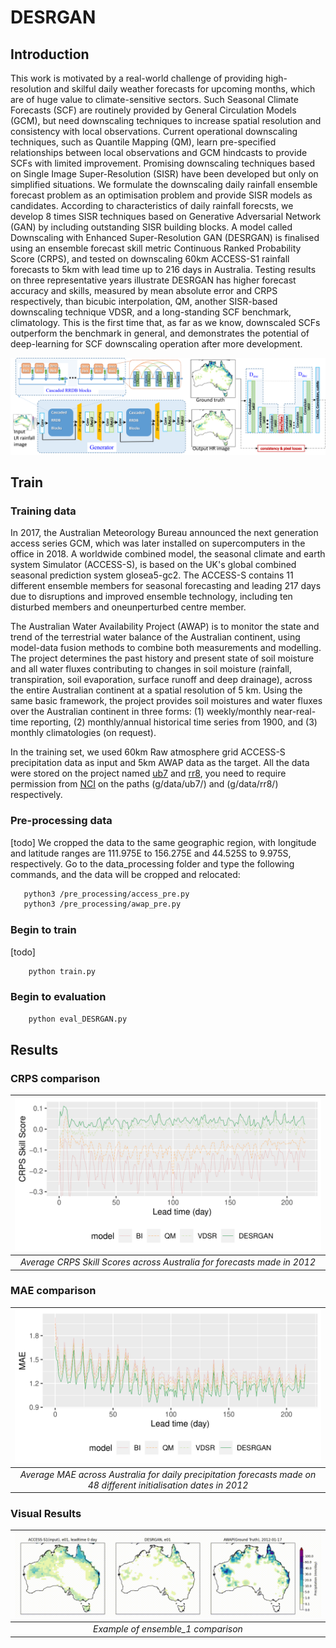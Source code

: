 # DESRGAN


## Introduction
This work is motivated by a real-world challenge of providing high-resolution and skilful daily weather forecasts for upcoming months, which are of huge value to climate-sensitive sectors. Such Seasonal Climate Forecasts (SCF) are routinely provided by General Circulation Models (GCM), but need downscaling techniques to increase spatial resolution and consistency with local observations. Current operational downscaling techniques, such as Quantile Mapping (QM), learn pre-specified relationships between local observations and GCM hindcasts to provide SCFs with limited improvement. Promising downscaling techniques based on Single Image Super-Resolution (SISR) have been developed but only on simplified situations. We formulate the downscaling daily rainfall ensemble forecast problem as an optimisation problem and provide SISR models as candidates. According to characteristics of daily rainfall forecsts, we develop 8 times SISR techniques based on Generative Adversarial Network (GAN) by including outstanding SISR building blocks. A model called Downscaling with Enhanced Super-Resolution GAN (DESRGAN) is finalised using an ensemble forecast skill metric Continuous Ranked Probability Score (CRPS), and tested on downscaling 60km ACCESS-S1 rainfall forecasts to 5km with lead time up to 216 days in Australia. Testing results on three representative years illustrate DESRGAN has higher forecast accuracy and skills, measured by mean absolute error and CRPS respectively, than bicubic interpolation, QM, another SISR-based downscaling technique VDSR, and a long-standing SCF benchmark, climatology. This is the first time that, as far as we know, downscaled SCFs outperform the benchmark in general, and demonstrates the potential of deep-learning for SCF downscaling operation after more development. 

![DESRGAN](/img/DESRGANstructure.png)


## Train
### Training data 

In 2017, the Australian Meteorology Bureau announced the next generation access series GCM, which was later installed on supercomputers in the office in 2018. A worldwide combined model, the seasonal climate and earth system Simulator (ACCESS-S), is based on the UK's global combined seasonal prediction system glosea5-gc2. The ACCESS-S contains 11 different ensemble members for seasonal forecasting and leading 217 days due to disruptions and improved ensemble technology,  including ten disturbed members and oneunperturbed centre member.

The Australian Water Availability Project (AWAP) is to monitor the state and trend of the terrestrial water balance of the Australian continent, using model-data fusion methods to combine both measurements and modelling. The project determines the past history and present state of soil moisture and all water fluxes contributing to changes in soil moisture (rainfall, transpiration, soil evaporation, surface runoff and deep drainage), across the entire Australian continent at a spatial resolution of 5 km. Using the same basic framework, the project provides soil moistures and water fluxes over the Australian continent in three forms: (1) weekly/monthly near-real-time reporting, (2) monthly/annual historical time series from 1900, and (3) monthly climatologies (on request).

In the training set, we used 60km Raw atmosphere grid ACCESS-S precipitation data as input and 5km AWAP data as the target.
All the data were stored on the project named [ub7](http://www.bom.gov.au/metadata/catalogue/19115/ANZCW0503900697/) and [rr8](http://www.bom.gov.au/metadata/catalogue/19115/ANZCW0503900567/), you need to require permission from [NCI](https://nci.org.au/) on the paths (g/data/ub7/) and (g/data/rr8/) respectively.

### Pre-processing data
[todo]
We cropped the data to the same geographic region, with longitude and latitude ranges are 111.975E to 156.275E and 44.525S to 9.975S, respectively. Go to the data_processing folder and type the following commands, and the data will be cropped and relocated:

 ```bash
    python3 /pre_processing/access_pre.py
    python3 /pre_processing/awap_pre.py
 ```

### Begin to train
[todo]

```bash
    python train.py 
```

### Begin to evaluation

```bash
    python eval_DESRGAN.py 
```


## Results
### CRPS comparison
| ![space-1.png](/img/CRPS_SS_2012-1.png) | 
|:--:| 
| *Average CRPS Skill Scores across Australia for forecasts made in 2012* |

### MAE comparison
| ![space-1.png](/img/MAE_2012-1.png) | 
|:--:| 
| *Average MAE across Australia for daily precipitation forecasts made on 48 different initialisation dates in 2012* |

### Visual Results

| ![Watch the video](/img/visual.gif) | 
|:--:| 
| *Example of ensemble_1 comparison* |

